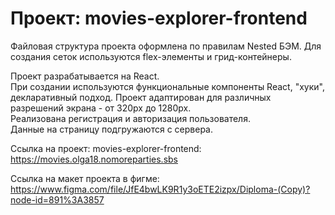 # Проект: movies-explorer-frontend   
  
Файловая структура проекта оформлена по правилам Nested БЭМ. 
Для создания сеток используются flex-элементы и грид-контейнеры.  
  
Проект разрабатывается на React.  
При создании используются функциональные компоненты React, "хуки", декларативный подход. 
Проект адаптирован для различных разрешений экрана - от 320px до 1280px.  
Реализована регистрация и авторизация пользователя.  
Данные на страницу подгружаются с сервера.  
  
Ссылка на проект: movies-explorer-frontend:  
https://movies.olga18.nomoreparties.sbs  
  
Ссылка на макет проекта в фигме:  
https://www.figma.com/file/JfE4bwLK9R1y3oETE2izpx/Diploma-(Copy)?node-id=891%3A3857